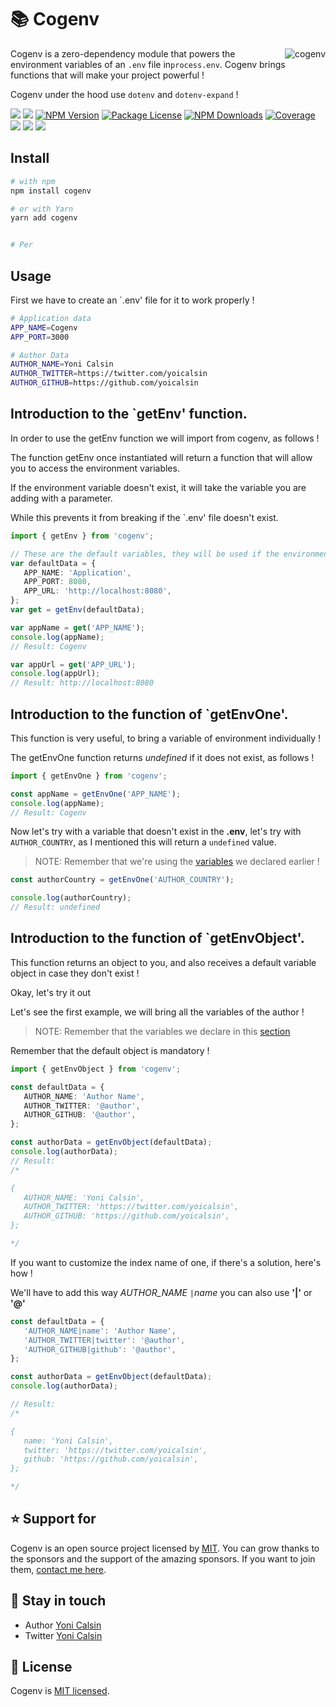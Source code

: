 # 📚 Cogenv

<img src="https://i.ibb.co/NrZJHgb/box-1.png" alt="cogenv" align="right" />

Cogenv is a zero-dependency module that powers the environment variables of an `.env` file in`process.env`. Cogenv brings functions that will make your project powerful !

Cogenv under the hood use `dotenv` and `dotenv-expand` !

<p >
<!-- ALL-CONTRIBUTORS-BADGE:START - Do not remove or modify this section -->
   <a href="https://github.com/yoicalsin/cogenv" title="All Contributors"><img src="https://img.shields.io/badge/all_contributors-1-orange.svg?style=flat-square" /></a>
<!-- ALL-CONTRIBUTORS-BADGE:END -->
   <a href="https://github.com/yoicalsin/cogenv"><img src="https://img.shields.io/spiget/stars/1000?color=brightgreen&label=Star&logo=github" /></a>
   <a href="https://www.npmjs.com/cogenv" target="_blank">
   <img src="https://img.shields.io/npm/v/cogenv" alt="NPM Version" /></a>
   <a href="https://www.npmjs.com/cogenv" target="_blank">
   <img src="https://img.shields.io/npm/l/cogenv" alt="Package License" /></a>
   <a href="https://www.npmjs.com/cogenv" target="_blank">
   <img src="https://img.shields.io/npm/dm/cogenv" alt="NPM Downloads" /></a>
   <a href="https://github.com/yoicalsin/cogenv" target="_blank">
   <img src="https://s3.amazonaws.com/assets.coveralls.io/badges/coveralls_95.svg" alt="Coverage" /></a>
   <a href="https://github.com/yoicalsin/cogenv"><img src="https://img.shields.io/badge/Github%20Page-cogenv-yellow?style=flat-square&logo=github" /></a>
   <a href="https://github.com/yoicalsin"><img src="https://img.shields.io/badge/Author-Yoni%20Calsin-blueviolet?style=flat-square&logo=appveyor" /></a>
   <a href="https://twitter.com/yoicalsin" target="_blank">
   <img src="https://img.shields.io/twitter/follow/yoicalsin.svg?style=social&label=Follow"></a>
</p>

## Install

```bash
# with npm
npm install cogenv

# or with Yarn
yarn add cogenv


# Per
```

## Usage

First we have to create an `.env' file for it to work properly !

```bash
# Application data
APP_NAME=Cogenv
APP_PORT=3000

# Author Data
AUTHOR_NAME=Yoni Calsin
AUTHOR_TWITTER=https://twitter.com/yoicalsin
AUTHOR_GITHUB=https://github.com/yoicalsin
```

## Introduction to the `getEnv' function.

In order to use the getEnv function we will import from cogenv, as follows !

The function getEnv once instantiated will return a function that will allow you to access the environment variables.

If the environment variable doesn't exist, it will take the variable you are adding with a parameter.

While this prevents it from breaking if the `.env' file doesn't exist.

```ts
import { getEnv } from 'cogenv';

// These are the default variables, they will be used if the environment variable does not exist !
var defaultData = {
   APP_NAME: 'Application',
   APP_PORT: 8080,
   APP_URL: 'http://localhost:8080',
};
var get = getEnv(defaultData);

var appName = get('APP_NAME');
console.log(appName);
// Result: Cogenv

var appUrl = get('APP_URL');
console.log(appUrl);
// Result: http://localhost:8080
```

## Introduction to the function of `getEnvOne'.

This function is very useful, to bring a variable of environment individually !

The getEnvOne function returns _undefined_ if it does not exist, as follows !

```js
import { getEnvOne } from 'cogenv';

const appName = getEnvOne('APP_NAME');
console.log(appName);
// Result: Cogenv
```

Now let's try with a variable that doesn't exist in the **.env**, let's try with `AUTHOR_COUNTRY`, as I mentioned this will return a `undefined` value.

> NOTE: Remember that we're using the [variables](#usage) we declared earlier !

```ts
const authorCountry = getEnvOne('AUTHOR_COUNTRY');

console.log(authorCountry);
// Result: undefined
```

## Introduction to the function of `getEnvObject'.

This function returns an object to you, and also receives a default variable object in case they don't exist !

Okay, let's try it out

Let's see the first example, we will bring all the variables of the author !

> NOTE: Remember that the variables we declare in this [section](#usage)

Remember that the default object is mandatory !

```ts
import { getEnvObject } from 'cogenv';

const defaultData = {
   AUTHOR_NAME: 'Author Name',
   AUTHOR_TWITTER: '@author',
   AUTHOR_GITHUB: '@author',
};

const authorData = getEnvObject(defaultData);
console.log(authorData);
// Result:
/*

{
   AUTHOR_NAME: 'Yoni Calsin',
   AUTHOR_TWITTER: 'https://twitter.com/yoicalsin',
   AUTHOR_GITHUB: 'https://github.com/yoicalsin',
};

*/
```

If you want to customize the index name of one, if there's a solution, here's how !

We'll have to add this way _AUTHOR_NAME_ `|`_name_
you can also use **'|'** or **'@'**

```ts
const defaultData = {
   'AUTHOR_NAME|name': 'Author Name',
   'AUTHOR_TWITTER|twitter': '@author',
   'AUTHOR_GITHUB|github': '@author',
};

const authorData = getEnvObject(defaultData);
console.log(authorData);

// Result:
/*

{
   name: 'Yoni Calsin',
   twitter: 'https://twitter.com/yoicalsin',
   github: 'https://github.com/yoicalsin',
};

*/
```

## ⭐ Support for

Cogenv is an open source project licensed by [MIT](LICENSE). You can grow thanks to the sponsors and the support of the amazing sponsors. If you want to join them, [contact me here](mailto:helloyonicb@gmail.com).

## 🎩 Stay in touch

-  Author [Yoni Calsin](https://github.com/yoicalsin)
-  Twitter [Yoni Calsin](https://twitter.com/yoicalsin)

## 📜 License

Cogenv is [MIT licensed](LICENSE).
